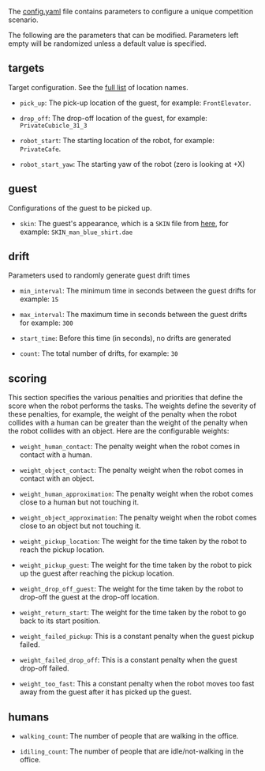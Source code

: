 The [config.yaml](https://bitbucket.org/osrf/servicesim/src/default/servicesim_competition/worlds/config.yaml) file contains parameters to configure a unique competition scenario.

The following are the parameters that can be modified. Parameters left empty will be randomized unless a default value is specified.

## targets ##

Target configuration. See the [full list](https://bitbucket.org/osrf/servicesim/wiki/Room%20names) of location names.

* `pick_up`: The pick-up location of the guest, for example: `FrontElevator`. 

* `drop_off`: The drop-off location of the guest, for example: `PrivateCubicle_31_3` 

* `robot_start`: The starting location of the robot, for example: `PrivateCafe`.

* `robot_start_yaw`: The starting yaw of the robot (zero is looking at +X)

## guest ##

Configurations of the guest to be picked up.

* `skin`: The guest's appearance, which is a `SKIN` file from [here](https://bitbucket.org/osrf/servicesim/src/default/servicesim_competition/models/actor/meshes/), for example: `SKIN_man_blue_shirt.dae` 

## drift ##

Parameters used to randomly generate guest drift times

* `min_interval`: The minimum time in seconds between the guest drifts for example: `15`

* `max_interval`: The maximum time in seconds between the guest drifts for example: `300`

* `start_time`: Before this time (in seconds), no drifts are generated

* `count`: The total number of drifts, for example: `30`

## scoring ##

This section specifies the various penalties and priorities that define the score when the robot performs the tasks. The weights define the severity of these penalties, for example, the weight of the penalty when the robot collides with a human can be greater than the weight of the penalty when the robot collides with an object. Here are the configurable weights:

* `weight_human_contact`: The penalty weight when the robot comes in contact with a human. 

* `weight_object_contact`: The penalty weight when the robot comes in contact with an object.

* `weight_human_approximation`: The penalty weight when the robot comes close to a human but not touching it. 

* `weight_object_approximation`: The penalty weight when the robot comes close to an object but not touching it.

* `weight_pickup_location`: The weight for the time taken by the robot to reach the pickup location. 

* `weight_pickup_guest`: The weight for the time taken by the robot to pick up the guest after reaching the pickup location.  

* `weight_drop_off_guest`: The weight for the time taken by the robot to drop-off the guest at the drop-off location.  

* `weight_return_start`: The weight for the time taken by the robot to go back to its start position.

* `weight_failed_pickup`: This is a constant penalty when the guest pickup failed. 

* `weight_failed_drop_off`: This is a constant penalty when the guest drop-off failed.  

* `weight_too_fast`: This a constant penalty when the robot moves too fast away from the guest after it has picked up the guest. 

## humans ##

* `walking_count`: The number of people that are walking in the office.

* `idiling_count`: The number of people that are idle/not-walking in the office.